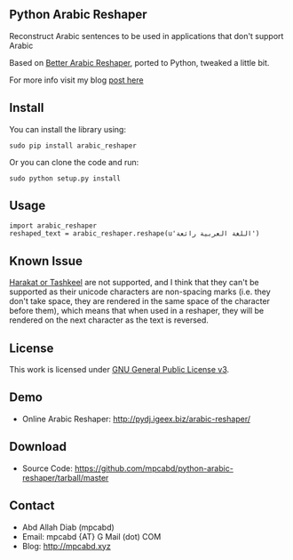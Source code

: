 ##    Python Arabic Reshaper
Reconstruct Arabic sentences to be used in applications that don't support Arabic

Based on [Better Arabic Reshaper](https://github.com/agawish/Better-Arabic-Reshaper/), ported to Python, tweaked a little bit.

For more info visit my blog [post here](http://mpcabd.xyz/python-arabic-text-reshaper/)

## Install
You can install the library using:
    
    sudo pip install arabic_reshaper


Or you can clone the code and run:

    sudo python setup.py install

## Usage

    import arabic_reshaper
    reshaped_text = arabic_reshaper.reshape(u'اللغة العربية رائعة')

## Known Issue
[Harakat or Tashkeel](http://en.wikipedia.org/wiki/Arabic_diacritics#Tashkil_.28marks_used_as_phonetic_guides.29) are not supported, and I think that they can't be supported as their unicode characters are non-spacing marks (i.e. they don't take space, they are rendered in the same space of the character before them), which means that when used in a reshaper, they will be rendered on the next character as the text is reversed.

##    License
This work is licensed under [GNU General Public License v3](http://www.gnu.org/licenses/gpl.txt).

##    Demo
*    Online Arabic Reshaper: http://pydj.igeex.biz/arabic-reshaper/

##    Download
*    Source Code:  	https://github.com/mpcabd/python-arabic-reshaper/tarball/master

##    Contact
*    Abd Allah Diab (mpcabd)
*    Email: 	mpcabd {AT} G Mail (dot) COM
*    Blog:	http://mpcabd.xyz
